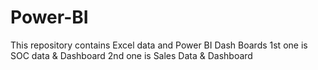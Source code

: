 # Power-BI
This repository contains Excel data and Power BI Dash Boards
1st one is SOC data & Dashboard
2nd one is Sales Data & Dashboard
